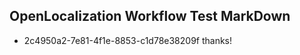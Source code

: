 ## OpenLocalization Workflow Test MarkDown
* 2c4950a2-7e81-4f1e-8853-c1d78e38209f thanks!

<!--HONumber=Aug16_HO3-->


